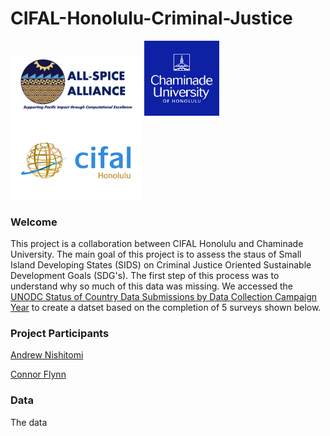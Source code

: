 # CIFAL-Honolulu-Criminal-Justice

<img src="spice_logo_circle.png" width="210" /> <img src="cuh_logo_2.png" width="120" /> <img src="cifal_logo.png" width="210" />

### Welcome

This project is a collaboration between CIFAL Honolulu and Chaminade University. The main goal of this project is to assess the staus of Small Island Developing States (SIDS) on Criminal Justice Oriented Sustainable Development Goals (SDG's). The first step of this process was to understand why so much of this data was missing. We accessed the [UNODC Status of Country Data Submissions by Data Collection Campaign Year](https://dataunodc.un.org/content/ms-data-collection-log) to create a datset based on the completion of 5 surveys shown below.



### Project Participants

[Andrew Nishitomi](https://github.com/anishitomi)

[Connor Flynn](https://github.com/ConnorFlynn)


### Data 

The data 
